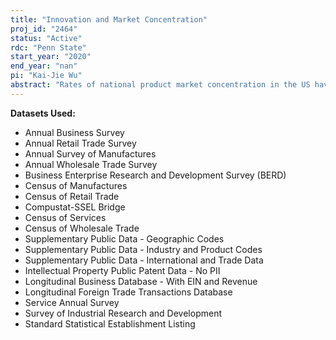 ```yaml
---
title: "Innovation and Market Concentration"
proj_id: "2464"
status: "Active"
rdc: "Penn State"
start_year: "2020"
end_year: "nan"
pi: "Kai-Jie Wu"
abstract: "Rates of national product market concentration in the US have increased markedly since the 1980s. The primary goal of this project is to assess whether changes in firm-level innovation behavior can explain this trend. To do so, we will connect data on innovation from the Survey of Industrial Research and Development, the Business R&D and Innovation Survey, and the Business R&D Survey, together with detailed production data from other Census databases, particularly the Census of Manufactures (CMF) and Longitudinal Business Database. Using this data, we will measure innovation concentration: the distribution of innovation activity across differently sized firms. Accordingly, we will estimate empirical models that project R&D characteristics on measures of firm size. Using unique innovation information from the BRDIS and product-level sales from the CMF, we will extend our empirical analysis to innovation by type: internal (towards market areas the firm is already active in) and external (towards market areas new to the firm). Finally, motivated by our empirical findings, we will build and estimate a quantitative model of endogenous firm dynamics and employ it to analyze the contribution of different kinds of innovation to changes in market concentration."
---
```


**Datasets Used:**

  - Annual Business Survey 
  - Annual Retail Trade Survey 
  - Annual Survey of Manufactures 
  - Annual Wholesale Trade Survey 
  - Business Enterprise Research and Development Survey (BERD) 
  - Census of Manufactures 
  - Census of Retail Trade 
  - Compustat-SSEL Bridge 
  - Census of Services 
  - Census of Wholesale Trade 
  - Supplementary Public Data - Geographic Codes 
  - Supplementary Public Data - Industry and Product Codes 
  - Supplementary Public Data - International and Trade Data 
  - Intellectual Property Public Patent Data - No PII 
  - Longitudinal Business Database - With EIN and Revenue 
  - Longitudinal Foreign Trade Transactions Database 
  - Service Annual Survey 
  - Survey of Industrial Research and Development 
  - Standard Statistical Establishment Listing 

